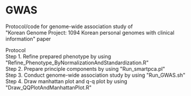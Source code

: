 # GWAS  
Protocol/code for genome-wide association study of  
"Korean Genome Project: 1094 Korean personal genomes with clinical information" paper      
  
  
Protocol  
Step 1. Refine prepared phenotype by using "Refine_Phenotype_ByNormalizationAndStandardization.R"  
Step 2. Prepare principle components by using "Run_smartpca.pl"  
Step 3. Conduct genome-wide association study by using "Run_GWAS.sh"  
Step 4. Draw manhattan plot and q-q plot by using "Draw_QQPlotAndManhattanPlot.R"  




